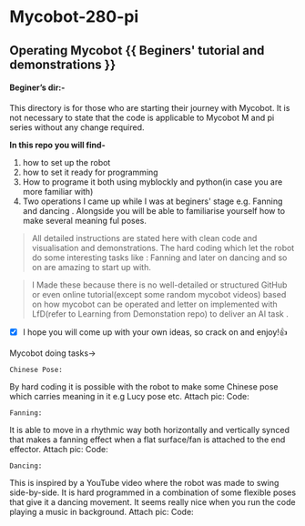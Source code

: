 # Mycobot-280-pi
## Operating Mycobot {{ Beginers' tutorial and demonstrations }}

#### Beginer’s dir:-

This directory is for those who are starting their journey with Mycobot. It is not necessary to state that the code is applicable to Mycobot M and pi series without any change required.
 
**In this repo you will find-**
1. how to set up the robot
2. how to set it ready for programming
3. How to programe it both using myblockly and python(in case you are more familiar with)
4. Two operations I came up while I was at beginers' stage e.g. Fanning and dancing . Alongside you will be able to familiarise yourself how to make several meaning ful poses.

>All detailed instructions are stated here with clean code and visualisation and demonstrations. The hard coding which let the robot do some interesting tasks like : Fanning and later on dancing and so on are amazing to start up with. 

>I Made these because there is no well-detailed or structured GitHub or even online tutorial(except some random mycobot videos) based on how mycobot can be operated and letter on implemented with LfD(refer to Learning from Demonstation repo) to deliver an AI task .

- [x] I hope you will come up with your own ideas, so crack on and enjoy!:+1:

Mycobot doing tasks->
	
	Chinese Pose:
By hard coding it is possible with the robot to make some Chinese pose which carries meaning in it e.g Lucy pose etc.
Attach pic:
Code:
	
	Fanning:
It is able to move in a rhythmic way both horizontally and vertically synced that makes a fanning effect when a flat surface/fan is attached to the end effector. 
Attach pic:
Code:
	
	Dancing:
This is inspired by a YouTube video where the robot was made to swing side-by-side. It is hard programmed in a combination of some flexible poses that give it a dancing movement. It seems really nice when you run the code playing a music in background.
Attach pic:
Code:
